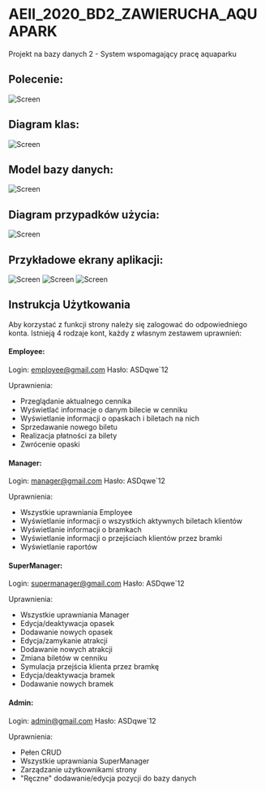 # AEII_2020_BD2_ZAWIERUCHA_AQUAPARK
Projekt na bazy danych 2 - System wspomagający pracę aquaparku


## Polecenie:
![Screen](documentation/Polecenie.jpg)


## Diagram klas:

![Screen](documentation/Classes.png)

## Model bazy danych:

![Screen](documentation/DatabaseModel.png)

## Diagram przypadków użycia:

![Screen](documentation/UseCase.jpg)

## Przykładowe ekrany aplikacji:

![Screen](documentation/Landing.png)
![Screen](documentation/Login.png)
![Screen](documentation/Wristbands.png)



## Instrukcja Użytkowania

Aby korzystać z funkcji strony należy się zalogować do odpowiedniego konta.
Istnieją 4 rodzaje kont, każdy z własnym zestawem uprawnień:

#### Employee:
Login: employee@gmail.com
Hasło: ASDqwe`12

Uprawnienia:
- Przeglądanie aktualnego cennika
- Wyświetlać informacje o danym bilecie w cenniku
- Wyświetlanie informacji o opaskach i biletach na nich
- Sprzedawanie nowego biletu
- Realizacja płatności za bilety
- Zwrócenie opaski

#### Manager:
Login: manager@gmail.com
Hasło: ASDqwe`12

Uprawnienia:
- Wszystkie uprawniania Employee
- Wyświetlanie informacji o wszystkich aktywnych biletach klientów
- Wyświetlanie informacji o bramkach
- Wyświetlanie informacji o przejściach klientów przez bramki
- Wyświetlanie raportów

#### SuperManager:
Login: supermanager@gmail.com
Hasło: ASDqwe`12

Uprawnienia:
- Wszystkie uprawniania Manager
- Edycja/deaktywacja opasek
- Dodawanie nowych opasek
- Edycja/zamykanie atrakcji
- Dodawanie nowych atrakcji
- Zmiana biletów w cenniku
- Symulacja przejścia klienta przez bramkę
- Edycja/deaktywacja bramek
- Dodawanie  nowych bramek


#### Admin:
Login: admin@gmail.com
Hasło: ASDqwe`12

Uprawnienia:
- Pełen CRUD
- Wszystkie uprawniania SuperManager
- Zarządzanie użytkownikami strony
- "Ręczne" dodawanie/edycja pozycji do bazy danych